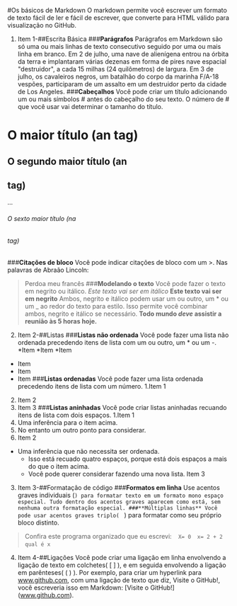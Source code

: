 #Os básicos de Markdown
O markdown permite você escrever um formato de texto fácil de ler e fácil de escrever, que converte para HTML válido para visualização no GitHub.
1. Item 1-##Escrita Básica
###**Parágrafos**
Parágrafos em Markdown são só uma ou mais linhas de texto consecutivo seguido por uma ou mais linha em branco.
Em 2 de julho, uma nave de alienígena entrou na órbita da terra e implantaram várias dezenas em forma de pires nave espacial "destruidor", a cada 15 milhas (24 quilômetros) de largura.
Em 3 de julho, os cavaleiros negros, um batalhão do corpo da marinha F/A-18 vespões, participaram de um assalto em um destruidor perto da cidade de Los Angeles.
###**Cabeçalhos**
Você pode criar um título adicionando um ou mais símbolos # antes do cabeçalho do seu texto. O número de # que você usar vai determinar o tamanho do título.
# O maior título (an <hl> tag)
## O segundo maior título (an <h2> tag)
...
###### O sexto maior título (na <h6> tag)
###**Citações de bloco**
Você pode indicar citações de bloco com um >.
Nas palavras de Abraão Lincoln:
>Perdoa meu francês
###**Modelando o texto**
Você pode fazer o texto em negrito ou itálico.
*Este texto vai ser em itálico*
**Este texto vai ser em negrito**
Ambos, negrito e itálico podem usar um ou outro, um * ou um _ ao redor do texto para estilo. Isso permite você combinar ambos, negrito e itálico se necessário.
**Todo mundo _deve_ assistir a reunião às 5 horas hoje.**
2. Item 2-##Listas
###**Listas não ordenada**
Você pode fazer uma lista não ordenada precedendo itens de lista com um ou outro, um * ou um -.
*Item
*Item
*Item

- Item
- Item
- Item
###**Listas ordenadas**
Você pode fazer uma lista ordenada precedendo itens de lista com um número.
1.Item 1
2. Item 2
3. Item 3
###**Listas aninhadas**
Você pode criar listas aninhadas recuando itens de lista com dois espaços.
1.Item 1
  1. Uma inferência para o item acima.
  2. No entanto um outro ponto para considerar.
2. Item 2
  * Uma inferência que não necessita ser ordenada.
    * Isso está recuado quatro espaços, porque está dois espaços a mais do que o item acima.
    * Você pode querer considerar fazendo uma nova lista.
   Item 3
3. Item 3-##Formatação de código
###**Formatos em linha**
Use acentos graves individuais (`) para formatar texto em um formato mono espaço especial. Tudo dentro dos acentos graves aparecem como está, sem nenhuma outra formatação especial.
###**Múltiplas linhas**
Você pode usar acentos graves triplo(` ` `) para formatar como seu próprio bloco distinto.
>Confira este programa organizado que eu escrevi:
` ` `
X= 0 
x= 2 + 2
qual é x
` ` `
4. Item 4-##Ligações
Você pode criar uma ligação em linha envolvendo a ligação de texto em colchetes( [ ] ), e em seguida envolvendo a ligação em parênteses( ( ) ).
Por exemplo, para criar um hyperlink para www.github.com, com uma ligação de texto que diz, Visite o GitHub!, você escreveria isso em Markdown: [Visite o GitHub!] (www.github.com).


